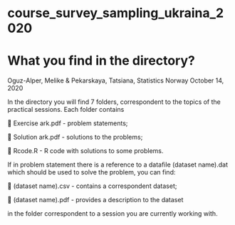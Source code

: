 # course_survey_sampling_ukraina_2020

# What you find in the directory?
Oguz-Alper, Melike & Pekarskaya, Tatsiana, Statistics Norway
October 14, 2020


In the directory you will find 7 folders, correspondent to the topics of the practical sessions.
Each folder contains

 Exercise ark.pdf - problem statements;

 Solution ark.pdf - solutions to the problems;

 Rcode.R - R code with solutions to some problems.

If in problem statement there is a reference to a datafile (dataset name).dat which should be used to
solve the problem, you can find:

 (dataset name).csv - contains a correspondent dataset;

 (dataset name).pdf - provides a description to the dataset

in the folder correspondent to a session you are currently working with.
